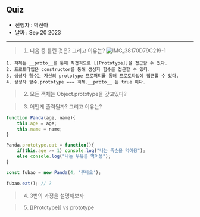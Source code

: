 ## Quiz
- 진행자 : 박진아
- 날짜 : Sep 20 2023  
---
<!--
1. 질문은 이해하기 쉽고 명확하게 적는다.
2. 문제는 아래의 예시를 참고해 작성한다.
3. 문제의 정답은 주석으로 표기한다.
-->

> 1. 디음 중 틀린 것은? 그리고 이유는?
![IMG_38170D79C219-1](https://github.com/dev-hamster/study-js-deep-dive/assets/123740296/fd4ff381-716d-4255-93c1-91e2cccc96c5)
```
1. 객체는 __proto__를 통해 직접적으로 [[Prototype]]을 접근할 수 있다.
2. 프로토타입은 constructor를 통해 생성자 함수를 접근할 수 있다.
3. 생성자 함수는 자신의 prototype 프로퍼티를 통해 프로토타입에 접근할 수 있다.
4. 생성자 함수.prototype === 객체.__proto__ 는 true 이다. 
```
<!--
정답: 1. __proto__는 간접적으로 [[Prototype]]을 접근한다. 참고로 접근자 프로퍼티이므로 get, set 속성을 갖고있어 객체의 [[Prototype]]을 변경할 수 있다. 
-->

> 2. 모든 객체는 Object.prototype을 갖고있다?
<!--
정답: O. Object.prototype은프로토타입 체인의 종점인 최상위 객체이므로 모든 객체가 상속받는다.
-->

> 3. 어떤게 출력될까? 그리고 이유는?
```jsx
function Panda(age, name){
    this.age = age;
    this.name = name;
}

Panda.prototype.eat = function(){
    if(this.age >= 1) console.log("나는 죽순을 먹어용");
    else console.log("나는 우유를 먹어용");
}

const fubao = new Panda(4, '푸바오');

fubao.eat(); // ?
```

<!-- 
정답: 나는 죽순을 먹어용
프로토타입 체인이 일어난다. 
-->

> 4. 3번의 과정을 설멍해보자
<!--
1. fubao 객체에는 eat이라는 메소드가 없어 프로토타입 체인을 따라 [[Prototype]]에 바인딩 된 프로토타입 Panda.prototype으로 이동한다. 
그리고 Panda.prototype의 eat 메소드를 검색하고 호출을 한다. 
-->

> 5. [[Prototype]] vs prototype
<!--
prototype: 객체가 상속받는 프로토타입 객체
Prototype: 프로토타입 객체를 가져오는 비표준 접근법
-->
